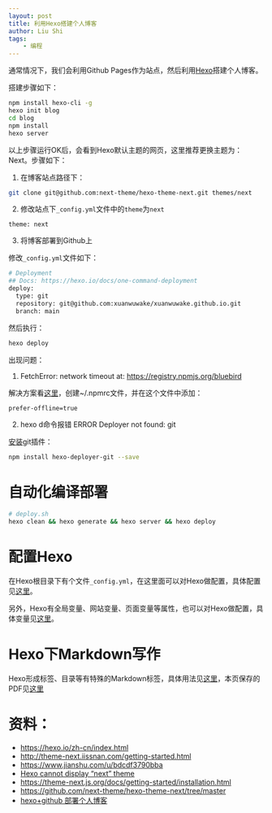 ```yaml
---
layout: post
title: 利用Hexo搭建个人博客
author: Liu Shi
tags:
    - 编程
---
```


通常情况下，我们会利用Github Pages作为站点，然后利用[Hexo](https://hexo.io/zh-cn/index.html)搭建个人博客。

搭建步骤如下：

```bash
npm install hexo-cli -g
hexo init blog
cd blog
npm install
hexo server
```

以上步骤运行OK后，会看到Hexo默认主题的网页，这里推荐更换主题为：Next。步骤如下：

1. 在博客站点路径下：
```bash
git clone git@github.com:next-theme/hexo-theme-next.git themes/next
```
2. 修改站点下`_config.yml`文件中的`theme`为`next`
```
theme: next
```
3. 将博客部署到Github上

修改`_config.yml`文件如下：

```bash
# Deployment
## Docs: https://hexo.io/docs/one-command-deployment
deploy:
  type: git
  repository: git@github.com:xuanwuwake/xuanwuwake.github.io.git
  branch: main
```

然后执行：

```bash
hexo deploy
```

出现问题：

1. FetchError: network timeout at: https://registry.npmjs.org/bluebird

解决方案看[这里](https://stackoverflow.com/questions/61378672/npm-err-response-timeout-while-trying-to-fetch-https-registry-npmjs-org-react)，创建~/.npmrc文件，并在这个文件中添加：

```
prefer-offline=true
```

2. hexo d命令报错 ERROR Deployer not found: git

[安装](https://blog.csdn.net/qq_21808961/article/details/84476504)git插件：
```bash
npm install hexo-deployer-git --save
```

# 自动化编译部署

```bash
# deploy.sh
hexo clean && hexo generate && hexo server && hexo deploy
```

# 配置Hexo

在Hexo根目录下有个文件`_config.yml`，在这里面可以对Hexo做配置，具体配置见[这里](https://hexo.io/zh-cn/docs/configuration.html)。

另外，Hexo有全局变量、网站变量、页面变量等属性，也可以对Hexo做配置，具体变量见[这里](https://hexo.io/zh-cn/docs/variables.html)。

# Hexo下Markdown写作

Hexo形成标签、目录等有特殊的Markdown标签，具体用法见[这里](https://hyxxsfwy.github.io/2016/01/15/Hexo-Markdown-%E7%AE%80%E6%98%8E%E8%AF%AD%E6%B3%95%E6%89%8B%E5%86%8C/)，本页保存的PDF见[这里](https://github.com/xuanwuwake/xuanwuwake.github.io/blob/external_link/Hexo_Markdown.pdf)

# 资料：

- https://hexo.io/zh-cn/index.html
- http://theme-next.iissnan.com/getting-started.html
- https://www.jianshu.com/u/bdcdf3790bba
- [Hexo cannot display “next” theme](https://stackoverflow.com/questions/63405693/hexo-cannot-display-next-theme)
- https://theme-next.js.org/docs/getting-started/installation.html
- https://github.com/next-theme/hexo-theme-next/tree/master
- [hexo+github 部署个人博客](https://www.jianshu.com/p/4d359d9777a0?utm_campaign=maleskine&utm_content=note&utm_medium=seo_notes&utm_source=recommendation)
